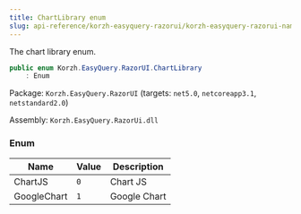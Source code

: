 ```yaml
---
title: ChartLibrary enum
slug: api-reference/korzh-easyquery-razorui/korzh-easyquery-razorui-namespace/chartlibrary-enum
---
```



The chart library enum.
```csharp
public enum Korzh.EasyQuery.RazorUI.ChartLibrary
    : Enum

```
Package: `Korzh.EasyQuery.RazorUI` (targets: `net5.0`, `netcoreapp3.1`, `netstandard2.0`)

Assembly: `Korzh.EasyQuery.RazorUi.dll`

### Enum

| Name | Value | Description | 
| --- | --- | --- | 
| ChartJS | `0` | Chart JS | 
| GoogleChart | `1` | Google Chart |